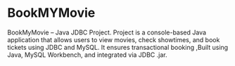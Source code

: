 # BookMYMovie
BookMyMovie – Java JDBC Project. Project is a console-based Java application that allows users to view movies, check showtimes, and book tickets using JDBC and MySQL. It ensures transactional booking ,Built using Java, MySQL Workbench, and integrated via JDBC .jar. 
